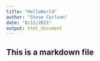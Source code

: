 ```yaml
---
title: "HelloWorld"
author: "Steve Carlson"
date: "8/11/2021"
output: html_document
---
```


## This is a markdown file

